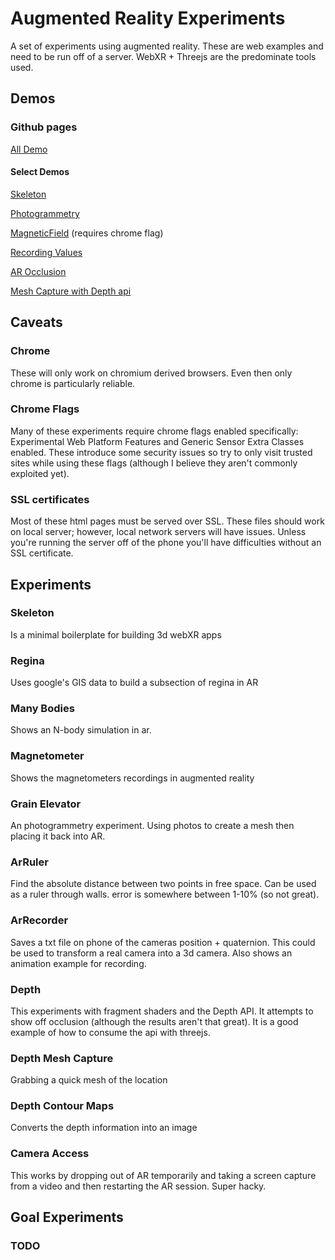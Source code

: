 # Augmented Reality Experiments
A set of experiments using augmented reality. These are web examples and need to be run off of a server. WebXR + Threejs are the predominate tools used.

## Demos

### Github pages
[All Demo](https://graemeniedermayer.github.io/ArExperiments/) 

#### Select Demos
[Skeleton](https://graemeniedermayer.github.io/ArExperiments/html/ArSkeleton.html)

[Photogrammetry](https://graemeniedermayer.github.io/ArExperiments/html/Photogrammetry.html)

[MagneticField](https://graemeniedermayer.github.io/ArExperiments/html/MagneticField.html) (requires chrome flag)

[Recording Values](https://graemeniedermayer.github.io/ArExperiments/html/arRecord.html) 

[AR Occlusion](https://graemeniedermayer.github.io/ArExperiments/html/depthOcclusion.html) 

[Mesh Capture with Depth api](https://graemeniedermayer.github.io/ArExperiments/html/depthMesh.html) 

## Caveats

### Chrome
These will only work on chromium derived browsers. Even then only chrome is particularly reliable.

### Chrome Flags
Many of these experiments require chrome flags enabled specifically: Experimental Web Platform Features and Generic Sensor Extra Classes enabled. These introduce some security issues so try to only visit trusted sites while using these flags (although I believe they aren't commonly exploited yet).

### SSL certificates
Most of these html pages must be served over SSL. These files should work on local server; however, local network servers will have issues. Unless you're running the server off of the phone you'll have difficulties without an SSL certificate.

## Experiments

### Skeleton
Is a minimal boilerplate for building 3d webXR apps

### Regina
Uses google's GIS data to build a subsection of regina in AR

### Many Bodies
Shows an N-body simulation in ar.

### Magnetometer
Shows the magnetometers recordings in augmented reality 

### Grain Elevator
An photogrammetry experiment. Using photos to create a mesh then placing it back into AR.

### ArRuler
Find the absolute distance between two points in free space. Can be used as a ruler through walls. error is somewhere between 1-10% (so not great).

### ArRecorder
Saves a txt file on phone of the cameras position + quaternion. This could be used to transform a real camera into a 3d camera. Also shows an animation example for recording.

### Depth
This experiments with fragment shaders and the Depth API.  It attempts to show off occlusion (although the results aren't that great). It is a good example of how to consume the api with threejs.

### Depth Mesh Capture
Grabbing a quick mesh of the location

### Depth Contour Maps
Converts the depth information into an image

### Camera Access
This works by dropping out of AR temporarily and taking a screen capture from a video and then restarting the AR session. Super hacky.

## Goal Experiments
 
### TODO
